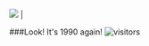 ![](https://media.giphy.com/media/QJsPYF5SfCJKn2wRdX/giphy.gif) |

###Look! It's 1990 again!
![visitors](https://visitor-badge.glitch.me/badge?page_id=ooqq.ooqq)
